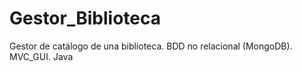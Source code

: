 # Gestor_Biblioteca
Gestor de catálogo de una biblioteca. 
BDD no relacional (MongoDB). 
MVC_GUI. 
Java

